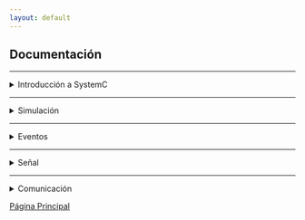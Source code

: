 ```yaml
---
layout: default
---
```


## Documentación

***

<details markdown=1>
<summary markdown="span" class="detail-title">
Introducción a SystemC
</summary>

### A. Hola Mundo con SystemC
Los elementos fundamentales para construir un programa con SystemC, son tres.

1. **El archivo de cabecera (header file):** Un header file contiene la declaración directa de elementos de código, tales como: clases, variables, subrutinas, entre otros. En este caso, para utilizar cualquier funcionalidad de SystemC, se debe incluir uno de los siguientes header files:

    - `#include <systemc.h>`
    Versión nueva del header file, el cuál incluye todo de los namespaces: `sc_core` y `sc_dt`.

    - `#include <systemc>`
    Versión antigua del header file. Si se usa, a continuación se debe definir el namespace `sc_core`.

2. **El punto de entrada:** En C++, el punto de entrada al programa es la función `main()`, sin embargo SystemC define su propia función, la cual es `int sc_main(int arg, char* argv[])`{:.cpp}.


3. **El módulo:** Un módulo, en el contexto de SystemC, es la estructura base para la construcción de cualquier proceso de simulación. En la siguiente sección se profundizará este concepto.

**A continuación, se mostrará el código para obtener un "Hola Mundo":**

```cpp
#include "systemc.h"

struct HelloWorld : sc_module
{
  SC_CTOR(HelloWorld)
  {
    SC_METHOD(hello);
  }

  void hello(void)
  {
    std::cout << "Hola mundo desde SystemC" << std::endl;
  }
};

int sc_main(int, char *[])
{
  HelloWorld helloworld("helloworld");
  sc_start();
  return 0;
}
```

### B. Módulo
Un módulo de SystemC es el principal elemento para representar un componente de un sistema real, el cual tiene un estado, comportamiento y una estructura definida para permitir la comunicación con otros módulos.

Para definir un módulo, se pueden usar tres diferentes enfoques:
<ol>
<li markdown=1>

**Usando el macro SC_MODULE**

```cpp
#include "systemc.h"

SC_MODULE(MODULE_A)
{
  SC_CTOR(MODULE_A)
  {
    std::cout << "Constructor de " << name() << std::endl;
  }
};

int sc_main(int, char *[])
{
  MODULE_A module_a("module_a");
  sc_start();
  return 0;
}
```
</li>
<li markdown=1>

**Usando structure:**

```cpp
#include "systemc.h"

struct MODULE_B : public sc_module
{
  SC_CTOR(MODULE_B)
  {
    std::cout << "Constructor de " << name() << std::endl;
  }
};

int sc_main(int, char *[])
{
  MODULE_B module_b("module_b");
  sc_start();
  return 0;
}
```
</li>
<li markdown=1>

**Usando class:**

```cpp
#include "systemc.h"

class MODULE_C : public sc_module
{
public:
  SC_CTOR(MODULE_C)
  {
    std::cout << "Constructor de " << name() << std::endl;
  }
};

int sc_main(int, char *[])
{
  MODULE_C module_c("module_c");
  sc_start();
  return 0;
}
```

</li>
</ol>


### C. Constructor
Todo módulo de SystemC debe tener un nombre único, y esto se logra a través de los constructores. Para esto, SystemC proporciona un macro `SC_CTOR`, el cuál declara un constructor con un solo argumento, que es el nombre del módulo: `sc_module_name`.

Si se requiere pasar más de un argumento, se debe definir un constructor explícito.

**Ejemplo del uso del Constructor**

```cpp
#include "systemc.h"

SC_MODULE(MODULE_A)
{
  const int i;

  SC_CTOR(MODULE_A);

  MODULE_A(sc_module_name name, int i) : sc_module(name), i(i)
  {
    SC_METHOD(func_a);
  }

  void func_a()
  {
    std::cout << name() << ", i = " << i << std::endl;
  }
};

int sc_main(int, char *[])
{
  MODULE_A module_a("module_a", 10);

  sc_start();
  return 0;
}
```

### D. Notación de Tiempo
Uno de los elementos principales que componen una simulación, es el tiempo. Para representar el tiempo, en SystemC se tiene la clase `sc_time`, la que recibe dos argumentos: un valor numérico y una unidad de tiempo.

Las unidades de tiempo disponibles, son:
  * `SC_SEC`: 1 segundo
  * `SC_MS`: 10<sup>−3</sup> segundos
  * `SC_US`: 10<sup>−6</sup> segundos
  * `SC_NS`: 10<sup>−9</sup> segundos
  * `SC_PS`: 10<sup>−12</sup> segundos
  * `SC_FS`: 10<sup>−15</sup> segundos


**Ejemplo:**

```cpp
#include "systemc.h"

int sc_main(int, char *[])
{
  sc_time time_sec(1, SC_SEC);
  sc_time time_ms(1000, SC_MS);

  std::cout << "Un segundo: " << time_sec << std::endl;
  std::cout << "Mil milisegundos: " << time_ms << std::endl;

  return 0;
}
```

</details>

***

<details markdown=1>
<summary markdown="span" class="detail-title">
Simulación
</summary>

### A. Procesos

Características de un proceso:
1. Pertenece a la clase `sc_module`.
1. No tiene un argumento de entrada o retorno de valores.
1. Es registrado con el kernel `simulation`.

Para el registro de un Proceso de Simulación, se puede realizar con los siguientes métodos:
1. `SC_METHOD(func)`: no tiene un hilo de ejecución propio, no consume tiempo simulado, no se puede suspender y no se puede llamar a la función `wait()`.
1. `SC_THREAD(func)`: tiene su propio hilo de ejecución, puede consumir tiempo simulado, puede ser suspendido y puede llamar a la función `wait()`.
1. `SC_CTHREAD(func, event)`: es una función especial de `SC_THREAD`, con la diferencia de que este método se activa cada vez que ocurra el borde de reloj especificado.

¿Cuándo puede realizarse un registro?
1. En el cuerpo del Constructor.
1. En los callbacks `before_end_of_elaboration` o `end_of_elaboration`.
1. Desde una función llamada desde el Constructor o callbacks.

Restricciones:
1. Los registros solo pueden ser establecidos en funciones del mismo módulo.
1. `SC_CTHREAD` no debe ser invocado desde el callback `end_of_elaboration`.

Notas:
1. `SC_THREAD` puede hacer todo lo que `SC_METHOD` y `SC_CHTEAD`. Por lo que es el más utilizado en esta biblioteca.
1. `SC_THREAD` no requiere de un bucle `while`, ya que puede ser llamado por `next_trigger()`.

**Ejemplo de la Simulación por Procesos**

```cpp
#include "systemc.h"

SC_MODULE(PROCESS)
{
  // Declaración de reloj
  sc_clock clk;
  SC_CTOR(PROCESS) : clk("clk", 1, SC_SEC)
  {
    // Registro para SC_METHOD
    SC_METHOD(method);
    // Registro de un hilo
    SC_THREAD(thread);
    // Registro de un hilo con reloj
    SC_CTHREAD(cthread, clk);
  }
  // Definición de la Función para SC_METHOD
  void method(void)
  {
    std::cout << "Ej. SC_METHOD @ " << sc_time_stamp() << std::endl;
    // Trigger después de 1 seg
    next_trigger(sc_time(1, SC_SEC));
  }
  // Definición de la Función para SC_THREAD
  void thread()
  {
    // Bucle infinito
    while (true)
    {
      std::cout << "Ej. SC_THREAD @ " << sc_time_stamp() << std::endl;
      // Espera de 1 seg
      wait(1, SC_SEC);
    }
  }
  // Definición de la Función para SC_CTHREAD
  void cthread()
  {
    // Bucle infinito
    while (true)
    {
      std::cout << "Ej. SC_CTHREAD @ " << sc_time_stamp() << std::endl;
      // Espera hasta el siguiente evento clk,
      // que se ejecuta después de 1 seg.
      wait();
    }
  }
};

int sc_main(int, char *[])
{
  // Instancia del módulo
  PROCESS process("Simulación_de_Procesos");
  std::cout << "La ejecución comienza @ " 
    << sc_time_stamp() << std::endl;
  // La simulación correrá durante 2 segundos
  sc_start(2, SC_SEC);
  std::cout << "La ejecución termina @ " 
    << sc_time_stamp() << std::endl;
  return 0;
}
```
**Su salida es:**

```
La ejecución comienza @ 0 s
SC_METHOD triggered @ 0 s
SC_THREAD triggered @ 0 s
SC_CTHREAD triggered @ 0 s
SC_METHOD triggered @ 1 s
SC_THREAD triggered @ 1 s
SC_CTHREAD triggered @ 1 s
La ejecución termina @ 2 s
```

### B. Escenarios

La lógica de programación en SystemC se lo abstrae en 3 fases o escenarios:
<ol>
<li><strong>Elaboración:</strong> el objetivo es crear estructuras de datos internas de la semántica de la simulación. Esta creación abarca los módulos, puertos, canales primitivos y procesos.</li>
<li><strong>Ejecución:</strong> se puede dividir en dos etapas:
  <ol type="a">
    <li><strong>Inicialización:</strong> el kernel de simulación identifica los procesos y los etiqueta como ejecutable o en espera</li>
    <li><strong>Simulación:</strong> una máquina de estado programa la ejecución de procesos y avanza el tiempo de simulación. Este se compone de dos fases internas:
      <ol type="i"> 
      <li><strong>Evaluar:</strong> ejecuta todos los procesos uno a la vez hasta <code>wait()</code>.</li>
      <li><strong>Avance de tiempo:</strong> esta fase se ejecuta después de que el conjunto de procesos ejecutables termine, donde:
        <ol type="a">
        <li>Mueve el tiempo de simulación al tiempo más cercano con un evento programado.</li>
        <li>Mueve los procesos del estado en espera a ejecutables.</li>
        <li>Vuelve a la fase de "Evaluar"</li>
        </ol>
        El proceso continúa hasta que ocurra:
        <ol type="a">
        <li>Todos los procesos se han ejecutado</li>
        <li>Algún proceso ha ejecutado <code>sc_stop()</code></li>
        <li>Se ha alcanzado el tiempo máximo de simulación</li>
        </ol>
      </li>
      </ol>
    </li>
  </ol>
</li>
<li><strong>Limpieza:</strong> esta fase consiste en destruir objetos, librerar memoria, cerrar archivos abiertos, y otras acciones que se requerieran una vez terminada la simulación.</li>
</ol>

**Ejemplo de la Simulación por Escenarios**

```cpp
#include "systemc.h"

SC_MODULE(STAGE){
  // Elaboración
  SC_CTOR(STAGE){
    std::cout << sc_time_stamp() 
      << ": Elaboración: constructor" << std::endl;
    // Inicialización + Simulación
    SC_THREAD(thread);
  }
  // Limpieza
  ~STAGE()
  {
    std::cout << sc_time_stamp() 
      << ": Limpieza: destructor" << std::endl;
  }
  void thread()
  {
    std::cout << sc_time_stamp() 
      << ": Ejecución.inicialización" << std::endl;
    int i = 0;
    while (true)
    {
      // Avance de tiempo
      wait(1, SC_SEC);
      // Evaluación
      std::cout << sc_time_stamp() 
        << ": Ejecución.simulación" << std::endl;
      if (++i >= 2)
      {
        // Detiene la simulación después de 2 iteraciones
        sc_stop();
      }
    }
  }
  void before_end_of_elaboration()
  {
    std::cout << "Método: before end of elaboration" << std::endl;
  }
  void end_of_elaboration()
  {
    std::cout << "Método: end of elaboration" << std::endl;
  }
  void start_of_simulation()
  {
    std::cout << "Método: start of simulation" << std::endl;
  }
  void end_of_simulation()
  {
    std::cout << "Método: end of simulation" << std::endl;
  }
};

int sc_main(int, char *[])
{
  // Elaboración
  STAGE stage("Escenario");
  // Ejecución hasta sc_stop
  sc_start();
  // Limpieza
  return 0;
}
```
**Su salida es:**

```
0 s: Elaboración: constructor
Método: before end of elaboration
Método: end of elaboration
Método: start of simulation
0 s: Ejecución.inicialización
1 s: Ejecución.simulación
2 s: Ejecución.simulación

Info: /OSCI/SystemC: Simulation stopped by user.
Método: end of simulation
2 s: Limpieza: destructor
```

</details>

***

<details markdown=1>
<summary markdown="span" class="detail-title">
Eventos
</summary>

Un evento es un elemento utilizado para la sincronización de procesos. En SystemC viene definido por la clase `sc_event`. Esta, a su vez, cuenta con dos métodos:

1. **notify():** crea una notificación. Si no se le pasan argumentos, crea una notificación inmediata. Por otro lado, se le puede pasar un valor numérico y una unidad de tiempo para enviar una notificación planificada.
    
2. **cancel():** elimina cualquier notificación pendiente del evento. Se debe tener en cuenta que una notificación inmediata no puede ser cancelada.

**A continuación, un ejemplo:**
```cpp
#include "systemc.h"

SC_MODULE(EVENT)
{
  sc_event e;

  SC_CTOR(EVENT)
  {
    SC_THREAD(trigger);
    SC_THREAD(catcher);
  }

  void trigger()
  {
    while (true)
    {
      e.notify(1, SC_SEC);

      if (sc_time_stamp() == sc_time(2, SC_SEC))
      {
        e.cancel();
      }

      wait(2, SC_SEC);
    }
  }
  void catcher()
  {
    while (true)
    {
      wait(e);
      std::cout << "Evento capturado en: " 
        << sc_time_stamp() << std::endl;
    }
  }
};

int sc_main(int, char *[])
{
  EVENT event("event");
  sc_start(10, SC_SEC);

  return 0;
}
```

**Su salida es:**
```bash
  Evento capturado en: 1 s
  Evento capturado en: 5 s
  Evento capturado en: 7 s
  Evento capturado en: 9 s
```

</details>

***

<details markdown=1>
<summary markdown="span" class="detail-title">
Señal
</summary>

### Leer y Escribir (Write/Read)
Una señal simula el comportamiento de un cable físico transportando una señal electrónica digital. Los métodos importantes serían:

1. **write():** envía una solicitud de actualización, si y solo si el valor nuevo es diferente del actual. Esta actualización se verá reflejada después de un delta_cycle.
    
2. **read():** envía el valor actual de la señal sin removerlo.

**A continuación, un ejemplo sencillo:**

```cpp
#include "systemc.h"

SC_MODULE(SIGNAL)
{
  sc_signal<int> value;
  SC_CTOR(SIGNAL)
  {
    SC_THREAD(readwrite);
  }
  void readwrite()
  {
    value.write(3);
    std::cout << "Valor inicial de la señal = " << value.read() << std::endl;

    wait(SC_ZERO_TIME);
    std::cout << "Valor despues del primer delta_cycle = " << value.read() << std::endl;

    value = 42;
    std::cout << "Valor de la señal = " << value << std::endl;

    wait(SC_ZERO_TIME);
    std::cout << "Valor despues del segundo delta_cycle = " << value << std::endl;
  }
};

int sc_main(int, char *[])
{
  SIGNAL signal("signal");
  signal.value = -1;
  sc_start();
  return 0;
}
```

**Su salida es:**
```bash
  Valor inicial de la señal = -1
  Valor despues del primer delta_cycle = 3
  Valor de la señal = 3
  Valor despues del segundo delta_cycle = 42
```


</details>

***

<details markdown=1>
<summary markdown="span" class="detail-title">
Comunicación
</summary>

### A. Puerto

Existen tres conceptos claves para la comunicación:

1. **Interfaz:** es una clase abstracta derivada de `sc_interface` que contiene funciones virtuales que se definirán en uno o más canales.

1. **Puerto:** proporciona los medios para escribir o leer un módulo mediante llamadas al canal vinculado. Este se debe usar cuando se requiera llamar a una función que esté afuera o pertenezca a otro módulo. Para ello, se lo puede realizar mediante los métodos:
  ```cpp
  // Para escribir un valor al puerto
  port_name.write("value")
  // Para leer un valor desde el puerto
  port_name.read()
  ```
1. **Canal:** un canal proporciona funciones para tener comunicación entre módulos. Estos pueden ser primitivos o jerárquicos.
  - La clase `sc_prim_channel` es la base para crear canales primitivos. Estos pueden ser: `sc_mutex`, `sc_fifo` o `sc_semaphore`.

**Ejemplo de la comunicación por puertos y canales**

```cpp
#include "systemc.h"

// Definición del módulo 1
SC_MODULE(MODULE1)
{
  // Un canal dentro del módulo
  sc_signal<int> s;
  // Un puerto para escribir a un canal exterior
  sc_port<sc_signal_out_if<int>> p;
  SC_CTOR(MODULE1)
  {
    // Un proceso para escribir en un canal propio
    SC_THREAD(selfWrite);
    // Un proceso para leer desde un canal propio
    SC_THREAD(selfRead);
    // Activación por el cambio de valor en el canal
    sensitive << s;
    dont_initialize();
    // Un proceso para escribir en un canal exterior
    SC_THREAD(outsideWrite);
  }
  void selfWrite()
  {
    int val = 1;
    while (true)
    {
      // Escritura en el canal propio
      s.write(val++);
      wait(1, SC_SEC);
    }
  }
  void selfRead()
  {
    while (true)
    {
      // Lectura del canal propio
      std::cout << sc_time_stamp()
                << ": Lectura del canal propio, valor="
                << s.read() << std::endl;
      // Espera a una señal
      wait();
    }
  }
  void outsideWrite()
  {
    int val = 1;
    while (true)
    {
      // Escribe a un canal exterior,
      // llama al método de escritura exterior
      p->write(val++);
      wait(1, SC_SEC);
    }
  }
};
// Definición del módulo 2:
// lectura de un canal exterior
SC_MODULE(MODULE2)
{
  // Un puerto para leear desde un canal exterior
  sc_port<sc_signal_in_if<int>> p;
  SC_CTOR(MODULE2)
  {
    // Un proceso para leer desde un canal exterior
    SC_THREAD(outsideRead);
    // Activación por el cambio de valor en el canal
    sensitive << p;
    dont_initialize();
  }
  void outsideRead()
  {
    while (true)
    {
      // Uso del puerto para leer del canal,
      // como un puntero
      std::cout << sc_time_stamp()
                << ": Lectura del canal exterior, valor="
                << p->read() << std::endl;
      // Recibe del puerto
      wait();
    }
  }
};

int sc_main(int, char *[])
{
  // Inicialización del módulo 1
  MODULE1 module1("modulo_1");
  // Inicialización del módulo 2
  MODULE2 module2("modulo_2");
  // Declaración de un canal (señal) exterior para
  // comunicar el módulo 1 y módulo 2
  sc_signal<int> s;
  // Conecta el puerto al canal del
  // módulo 1 y módulo 2
  module1.p(s);
  module2.p(s);
  sc_start(2, SC_SEC);
  return 0;
}
```
**Su salida es:**
```
0 s: Lectura del canal propio, valor=1
0 s: Lectura del canal exterior, valor=1
1 s: Lectura del canal propio, valor=2
1 s: Lectura del canal exterior, valor=2
```

### B. Puerto a Puerto (Port 2 Port)

Pretende cubrir los siguientes casos:

- Para conectar dos procesos del mismo módulo mediante un canal:<br/>
  ```cpp
  proceso1() --> canal --> proceso2()
  ```
- Para conectar dos procesos de diferentes módulos mediante un puerto y un canal: <br/>
  ```cpp
  modulo1::proceso1() --> modelo1::puerto1 --> canal --> modelo2::puerto2 --> modulo2::proceso2()
  ```
- Para conectar dos procesos de diferentes módulos mediante `export`:
  ```cpp
  modulo1::proceso1() --> modulo1::canal --> modulo1::export1 --> modulo2::puerto2 --> modulo2::proceso2()
  ```
- También, en casos especiales, un puerto se puede conectar a otro puerto de un submódulo:
  ```cpp
  modulo::puerto1 --> modulo::submodulo::puerto2
  ```

**Ejemplo de la comunicación de puerto a puerto**

```cpp
#include "systemc.h"

// Un submódulo que escribe a un canal
SC_MODULE(SUBMODULE1)
{
  sc_port<sc_signal_out_if<int>> p;
  SC_CTOR(SUBMODULE1)
  {
    SC_THREAD(writer);
  }
  void writer()
  {
    int val = 1;
    while (true)
    {
      // Escribe a un canal mediante un puerto
      p->write(val++);
      wait(1, SC_SEC);
    }
  }
};
// Un submódulo que lee desde un canal
SC_MODULE(SUBMODULE2)
{
  sc_port<sc_signal_in_if<int>> p;
  SC_CTOR(SUBMODULE2)
  {
    SC_THREAD(reader);
    // Activación por el cambio de valor en el canal
    sensitive << p;
    dont_initialize();
  }
  void reader()
  {
    while (true)
    {
      std::cout << sc_time_stamp()
                << ": Lectura desde el canal, valor="
                << p->read() << std::endl;
      // Recibe del canal mediante un puerto
      wait();
    }
  }
};
// Módulo 1 padre
SC_MODULE(MODULE1)
{
  sc_port<sc_signal_out_if<int>> p;
  // Declaración del submódulo
  SUBMODULE1 sub1;
  // Instancia del submódulo
  SC_CTOR(MODULE1) : sub1("sub1")
  {
    // Conección del puerto del submódulo
    // al puerto del padre
    sub1.p(p);
  }
};
SC_MODULE(MODULE2)
{
  sc_port<sc_signal_in_if<int>> p;
  SUBMODULE2 sub2;
  SC_CTOR(MODULE2) : sub2("sub2")
  {
    sub2.p(p);
  }
};

int sc_main(int, char *[])
{
  MODULE1 module1("module1");
  MODULE2 module2("module2");
  // Definición del canal exterior para
  // comunicar el módulo 1 y módulo 2
  sc_signal<int> s;
  // Conección del puerto del módulo 1
  // al canal, para escritura
  module1.p(s);
  // Conección del puerto del módulo 2
  // al canal, para lectura
  module2.p(s);
  sc_start(2, SC_SEC);
  return 0;
}
```
**Su salida es:**
```
0 s: Lectura desde el canal, valor=1
1 s: Lectura desde el canal, valor=2
```
</details>

[Página Principal]({{site.baseurl}}/)
